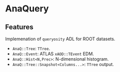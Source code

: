 # AnaQuery

## Features

Implemenation of `queryosity` ADL for ROOT datasets.

- `AnaQ::Tree`: `TTree`.
- `AnaQ::Event`: ATLAS `xAOD::TEvent` EDM.
- `AnaQ::Hist<N,Prec>`: N-dimensional histogram.
- `AnaQ::Tree::Snapshot<Columns...>`: `TTree` output.